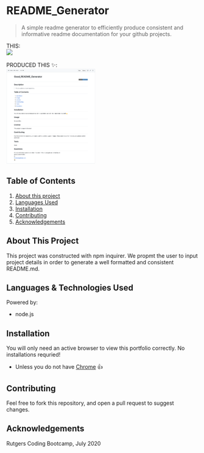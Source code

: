 # README_Generator

> A simple readme generator to efficiently produce consistent and informative readme documentation for your github projects.

THIS:  
<img src="assets/README.gif" style="height:250px">  

PRODUCED THIS :sparkles::  
<img src="assets/Sample README.png" style="height:250px">

## Table of Contents
1. [About this project](#about)
2. [Languages Used](#laguages)
3. [Installation](#install)
4. [Contributing](#contribute)
5. [Acknowledgements](#ack)

## About This Project <a name="about"></a>

This project was constructed with npm inquirer. We propmt the user to input project details in order to generate a well formatted and consistent README.md. 

## Languages & Technologies Used <a name="laguages"></a>

Powered by:
- node.js

## Installation <a name="install"></a>

You will only need an active browser to view this portfolio correctly. No installations requried! 
- Unless you do not have <a href="https://support.google.com/chrome/answer/95346?co=GENIE.Platform%3DDesktop&hl=en-GB">Chrome</a> :+1:

## Contributing <a name="contribute"></a>

Feel free to fork this repository, and open a pull request to suggest changes. 

## Acknowledgements <a name="ack"></a>
Rutgers Coding Bootcamp, July 2020